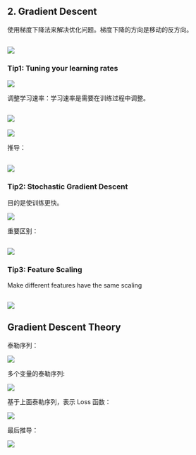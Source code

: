 ## 2. Gradient Descent

使用梯度下降法来解决优化问题。梯度下降的方向是移动的反方向。

![](https://github.com/steveLauwh/DeepLearning-notes/raw/master/Hung-yi%20Lee%20Machine%20Learning%20Notes/image/2.1.PNG)
---

### Tip1: Tuning your learning rates

![](https://github.com/steveLauwh/DeepLearning-notes/raw/master/Hung-yi%20Lee%20Machine%20Learning%20Notes/image/2.2.PNG)

调整学习速率：学习速率是需要在训练过程中调整。

![](https://github.com/steveLauwh/DeepLearning-notes/raw/master/Hung-yi%20Lee%20Machine%20Learning%20Notes/image/2.3.PNG)
---

![](https://github.com/steveLauwh/DeepLearning-notes/raw/master/Hung-yi%20Lee%20Machine%20Learning%20Notes/image/2.4.PNG)

推导：

![](https://github.com/steveLauwh/DeepLearning-notes/raw/master/Hung-yi%20Lee%20Machine%20Learning%20Notes/image/2.5.PNG)
---

### Tip2: Stochastic Gradient Descent 

目的是使训练更快。

![](https://github.com/steveLauwh/DeepLearning-notes/raw/master/Hung-yi%20Lee%20Machine%20Learning%20Notes/image/2.6.PNG)

重要区别：

![](https://github.com/steveLauwh/DeepLearning-notes/raw/master/Hung-yi%20Lee%20Machine%20Learning%20Notes/image/2.7.PNG)
---

### Tip3: Feature Scaling

Make different features have the same scaling

![](https://github.com/steveLauwh/DeepLearning-notes/raw/master/Hung-yi%20Lee%20Machine%20Learning%20Notes/image/2.8.PNG)
---

## Gradient Descent Theory

泰勒序列：

![](https://github.com/steveLauwh/DeepLearning-notes/raw/master/Hung-yi%20Lee%20Machine%20Learning%20Notes/image/2.9.PNG)

多个变量的泰勒序列:

![](https://github.com/steveLauwh/DeepLearning-notes/raw/master/Hung-yi%20Lee%20Machine%20Learning%20Notes/image/2.10.PNG)

基于上面泰勒序列，表示 Loss 函数：

![](https://github.com/steveLauwh/DeepLearning-notes/raw/master/Hung-yi%20Lee%20Machine%20Learning%20Notes/image/2.11.PNG)

最后推导：

![](https://github.com/steveLauwh/DeepLearning-notes/raw/master/Hung-yi%20Lee%20Machine%20Learning%20Notes/image/2.12.PNG)

